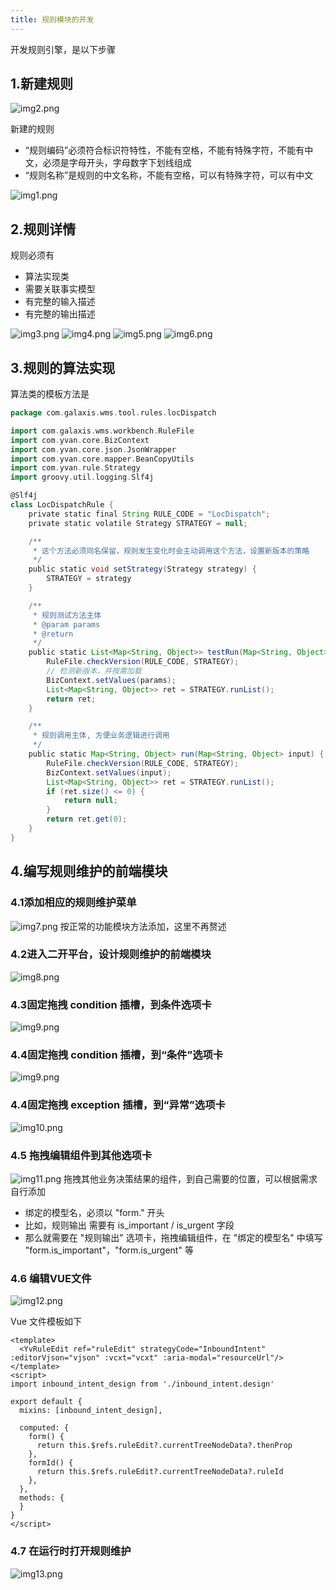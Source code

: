 ```yaml
---
title: 规则模块的开发
---
```


开发规则引擎，是以下步骤
## 1.新建规则
![img2.png](img2.png)

新建的规则
- “规则编码”必须符合标识符特性，不能有空格，不能有特殊字符，不能有中文，必须是字母开头，字母数字下划线组成
- “规则名称”是规则的中文名称，不能有空格，可以有特殊字符，可以有中文

![img1.png](img1.png)

## 2.规则详情
规则必须有
- 算法实现类
- 需要关联事实模型
- 有完整的输入描述
- 有完整的输出描述

![img3.png](img3.png)
![img4.png](img4.png)
![img5.png](img5.png)
![img6.png](img6.png)

## 3.规则的算法实现
算法类的模板方法是
```groovy
package com.galaxis.wms.tool.rules.locDispatch

import com.galaxis.wms.workbench.RuleFile
import com.yvan.core.BizContext
import com.yvan.core.json.JsonWrapper
import com.yvan.core.mapper.BeanCopyUtils
import com.yvan.rule.Strategy
import groovy.util.logging.Slf4j

@Slf4j
class LocDispatchRule {
    private static final String RULE_CODE = "LocDispatch";
    private static volatile Strategy STRATEGY = null;

    /**
     * 这个方法必须同名保留，规则发生变化时会主动调用这个方法，设置新版本的策略
     */
    public static void setStrategy(Strategy strategy) {
        STRATEGY = strategy
    }

    /**
     * 规则测试方法主体
     * @param params
     * @return
     */
    public static List<Map<String, Object>> testRun(Map<String, Object> params) {
        RuleFile.checkVersion(RULE_CODE, STRATEGY);
        // 检测新版本，并按需加载
        BizContext.setValues(params);
        List<Map<String, Object>> ret = STRATEGY.runList();
        return ret;
    }

    /**
     * 规则调用主体, 方便业务逻辑进行调用
     */
    public static Map<String, Object> run(Map<String, Object> input) {
        RuleFile.checkVersion(RULE_CODE, STRATEGY);
        BizContext.setValues(input);
        List<Map<String, Object>> ret = STRATEGY.runList();
        if (ret.size() <= 0) {
            return null;
        }
        return ret.get(0);
    }
}
```

## 4.编写规则维护的前端模块

### 4.1添加相应的规则维护菜单
![img7.png](img7.png)
按正常的功能模块方法添加，这里不再赘述

### 4.2进入二开平台，设计规则维护的前端模块
![img8.png](img8.png)

### 4.3固定拖拽 condition 插槽，到条件选项卡
![img9.png](img9.png)

### 4.4固定拖拽 condition 插槽，到“条件”选项卡
![img9.png](img9.png)

### 4.4固定拖拽 exception 插槽，到“异常”选项卡
![img10.png](img10.png)

### 4.5 拖拽编辑组件到其他选项卡
![img11.png](img11.png)
拖拽其他业务决策结果的组件，到自己需要的位置，可以根据需求自行添加
- 绑定的模型名，必须以 "form." 开头
- 比如，规则输出 需要有 is_important / is_urgent 字段
- 那么就需要在 "规则输出" 选项卡，拖拽编辑组件，在 "绑定的模型名" 中填写 "form.is_important"，"form.is_urgent" 等

### 4.6 编辑VUE文件
![img12.png](img12.png)

Vue 文件模板如下
```vue
<template>
  <YvRuleEdit ref="ruleEdit" strategyCode="InboundIntent" :editorVjson="vjson" :vcxt="vcxt" :aria-modal="resourceUrl"/>
</template>
<script>
import inbound_intent_design from './inbound_intent.design'

export default {
  mixins: [inbound_intent_design],

  computed: {
    form() {
      return this.$refs.ruleEdit?.currentTreeNodeData?.thenProp
    },
    formId() {
      return this.$refs.ruleEdit?.currentTreeNodeData?.ruleId
    },
  },
  methods: {
  }
}
</script>
```

### 4.7 在运行时打开规则维护

![img13.png](img13.png)
